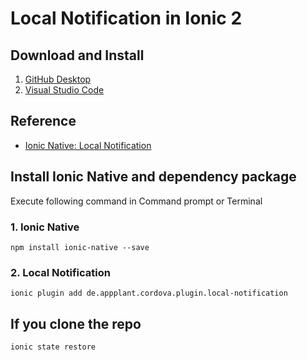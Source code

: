 # Local Notification in Ionic 2

## Download and Install

1. [GitHub Desktop](https://desktop.github.com)
2. [Visual Studio Code](https://code.visualstudio.com/)

## Reference 

* [Ionic Native: Local Notification](http://ionicframework.com/docs/v2/native/local-notifications/)

## Install Ionic Native and dependency package 

Execute following command in Command prompt or Terminal

### 1. Ionic Native

```
npm install ionic-native --save
```

### 2. Local Notification

```
ionic plugin add de.appplant.cordova.plugin.local-notification
```

## If you clone the repo

``` 
ionic state restore
```
